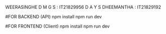 WEERASINGHE D M G S : IT21829956
D A Y S DHEEMANTHA : IT21829192

#FOR BACKEND (API)
npm install
npm run dev


#FOR FRONTEND (Client)
npm install
npm run dev
